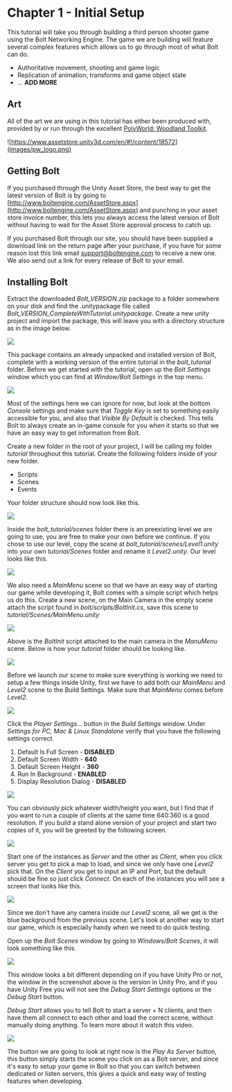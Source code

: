 # Chapter 1 - Initial Setup

This tutorial will take you through building a third person shooter game using the Bolt Networking Engine. The game
we are building will feature several complex features which allows us to go through most of what Bolt can do.

 * Authoritative movement, shooting and game logic
 * Replication of animation, transforms and game object state
 * ... **ADD MORE**

## Art

All of the art we are using in this tutorial has either been produced with, provided by or run through the excellent [PolyWorld: Woodland Toolkit](https://www.assetstore.unity3d.com/en/#!/content/18572).

![https://www.assetstore.unity3d.com/en/#!/content/18572](images/pw_logo.png)


## Getting Bolt

If you purchased through the Unity Asset Store, the best way to get the latest version of Bolt is by going to [http://www.boltengine.com/AssetStore.aspx](http://www.boltengine.com/AssetStore.aspx) and punching in your asset store invoice number, this lets you always access the latest version of Bolt without having to wait for the Asset Store approval process to catch up.

If you purchased Bolt through our site, you should have been supplied a download link on the return page after your purchase, if you have for some reason lost this link email [support@boltengine.com](support@boltengine.com) to receive a new one. We also send out a link for every release of Bolt to your email. 

## Installing Bolt

Extract the downloaded *Bolt\_VERSION.zip* package to a folder somewhere on your disk and find the .unitypackage file called *Bolt\_VERSION_CompleteWithTutorial.unitypackage*. Create a new unity project and import the package, this will leave you with a directory structure as in the image below.

![](images/img0.png)

This package contains an already unpacked and installed version of Bolt, complete with a working version of the entire tutorial in the *bolt\_tutorial* folder. Before we get started with the tutorial, open up the *Bolt Settings* window which you can find at *Window/Bolt Settings* in the top menu.

![](images/img1.png)

Most of the settings here we can ignore for now, but look at the bottom *Console* settings and make sure that *Toggle Key* is set to something easily accessible for you, and also that *Visible By Default* is checked. This tells Bolt to always create an in-game console for you when it starts so that we have an easy way to get information from Bolt.   

Create a new folder in the root of your project, I will be calling my folder *tutorial* throughout this tutorial. Create the following folders inside of your new folder.

* Scripts
* Scenes
* Events

Your folder structure should now look like this.
 
![](images/img3.png)

Inside the *bolt\_tutorial/scenes* folder there is an preexisting level we are going to use, you are free to make your own before we continue. If you chose to use our level, copy the scene at *bolt\_tutorial/scenes/Level1.unity* into your own *tutorial/Scenes* folder and rename it *Level2.unity*. Our level looks like this.

![](images/img2.png)

We also need a *MainMenu* scene so that we have an easy way of starting our game while developing it, Bolt comes with a simple script which helps us do this. Create a new scene, on the Main Camera in the empty scene attach the script found in *bolt/scripts/BoltInit.cs*, save this scene to *tutorial/Scenes/MainMenu.unity*

![](images/img4.png)

Above is the *BoltInit* script attached to the main camera in the *ManuMenu* scene. Below is how your *tutorial* folder should be looking like.

![](images/img5.png)

Before we launch our scene to make sure everything is working we need to setup a few things inside Unity, first we  have to add both our *MainMenu* and *Level2* scene to the Build Settings. Make sure that *MainMenu* comes before *Level2*.

![](images/img6.png)

Click the *Player Settings...* button in the *Build Settings* window. Under *Settings for PC, Mac & Linux Standalone* verify that you have the following settings correct.

1. Default Is Full Screen - **DISABLED**  
2. Default Screen Width - **640**
3. Default Screen Height - **360**
4. Run In Background - **ENABLED**
5. Display Resolution Dialog - **DISABLED**

![](images/img7.png) 

You can obviously pick whatever width/height you want, but I find that if you want to run a couple of clients at the same time 640:360 is a good resolution. If you build a stand alone version of your project and start two copies of it, you will be greeted by the following screen.

![](images/img8.png)

Start one of the instances as *Server* and the other as *Client*, when you click server you get to pick a map to load, and since we only have one *Level2* pick that. On the *Client* you get to input an IP and Port, but the default should be fine so just click *Connect*. On each of the instances you will see a screen that looks like this.

![](images/img9.png)

Since we don't have any camera inside our *Level2* scene, all we get is the blue background from the previous scene. Let's look at another way to start our game, which is especially handy when we need to do quick testing.

Open up the *Bolt Scenes* window by going to *Windows/Bolt Scenes*, it will look something like this.


![](images/img10.png)

This window looks a bit different depending on if you have Unity Pro or not, the window in the screenshot above is the version in Unity Pro, and if you have Unity Free you will not see the *Debug Start Settings* options or the *Debug Start* button. 

*Debug Start* allows you to tell Bolt to start a server + N clients, and then have them all connect to each other and load the correct scene, without manually doing anything. To learn more about it watch this video.

[![](http://img.youtube.com/vi/SIBu4SGxcRU/0.jpg)](http://www.youtube.com/watch?v=SIBu4SGxcRU)

The button we are going to look at right now is the *Play As Server* button, this button simply starts the scene you click on as a Bolt server, and since it's easy to setup your game in Bolt so that you can switch between dedicated or listen servers, this gives a quick and easy way of testing features when developing.  